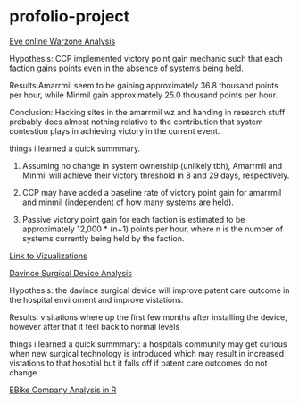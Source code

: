 # profolio-project

[Eve online Warzone Analysis](https://www.reddit.com/r/Eve/comments/y6aobj/an_assault_on_algebra_an_analysis_of_the/)

Hypothesis: CCP implemented victory point gain mechanic such that each faction gains points even in the absence of systems being held.

Results:Amarrmil seem to be gaining approximately 36.8 thousand points per hour, while Minmil gain approximately 25.0 thousand points per hour.

Conclusion:
Hacking sites in the amarrmil wz and handing in research stuff probably does almost nothing relative to the contribution that system contestion plays in achieving victory in the current event.


things i learned a quick summmary.
1. Assuming no change in system ownership (unlikely tbh), Amarrmil and Minmil will achieve their victory threshold in 8 and 29 days, respectively.

2. CCP may have added a baseline rate of victory point gain for amarrmil and minmil (independent of how many systems are held).

3. Passive victory point gain for each faction is estimated to be approximately 12,000 * (n+1) points per hour, where n is the number of systems currently being held by the faction.
   


[Link to Vizualizations](https://public.tableau.com/app/profile/vcumbo)

[Davince Surgical Device Analysis](https://docs.google.com/spreadsheets/d/18idxTHqrcXpSKpOtMjwggpKKy2MqbKw2/edit?usp=sharing&ouid=103416153781129465349&rtpof=true&sd=true)

Hypothesis: the davince surgical device will improve patent care outcome in the hospital enviroment and improve vistations.

Results: visitations where up the first few months after installing the device, however after that it feel back to normal levels

things i learned a quick summmary: a hospitals community may get curious when new surgical technology is introduced which may result in increased vistations to that hosptial but it falls off if patent care outcomes do not change. 


[EBike Company Analysis in R](https://rpubs.com/geometry0401/977689)
